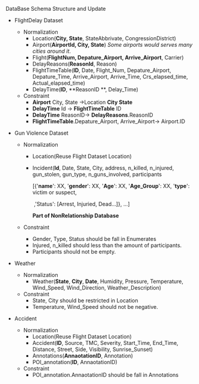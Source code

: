 DataBase Schema Structure and Update

+ FlightDelay Dataset

  + Normalization
    + Location(**City, State**, StateAbbrivate, CongressionDistrict)
    + Airport(**AirportId, City, State**) _Some airports would serves many cities around it_.
    + Flight(**FlightNum, Depature\_Airport, Arrive\_Airport**, Carrier)
    + DelayReasons(**ReasonId**, Reason)
    + FlightTimeTable(**ID**, Date, Flight\_Num, Depature\_Airport, Depature\_Time, Arrive\_Airport, Arrive\_Time, Crs_elapsed_time, Actual_elapsed_time)
    + DelayTime(**ID**, **ReasonID **, Delay\_Time)
  + Constraint
    + **Airport** City, State $\rightarrow$Location **City State**
    + **DelayTime** Id $\rightarrow$ **FlightTimeTable** ID
    + **DelayTime** ReasonID$\rightarrow$ **DelayReasons**.ReasonID
    + **FlightTimeTable**.Depature\_Airport,  Arrive\_Airport$\rightarrow$ Airport.ID

+ Gun Violence Dataset

  + Normalization

    + Location(Reuse Flight Dataset Location)

    + Incident(**Id**, Date, State, City, address, n\_killed, n\_injured, gun\_stolen, gun\_type, n_guns_involved, participants

      [{'**name**': XX, '**gender**': XX, '**Age**': XX, '**Age_Group**': XX, '**type**': victim or suspect,

      ​	,'Status': [Arrest, Injuried, Dead...]}, ...]

      **Part of NonRelationship Database**

  + Constraint

    + Gender, Type, Status should be fall in Enumerates
    + Injured, n_killed should less than the amount of participants.
    + Participants should not be empty.

+ Weather

  + Normalization
    + Weather(**State**, **City**, **Date**, Humidity, Pressure, Temperature, Wind_Speed, Wind_Direction, Weather_Description)
  + Constraint
    + State, City should be restricted in Location
    + Temperature, Wind_Speed should not be negative.

+ Accident

  + Normalization
    + Location(Reuse Flight Dataset Location)
    + Accident(**ID**, Source, TMC, Severity, Start_Time, End_Time, Distance, Street, Side, Visibility, Sunrise_Sunset)
    + Annotations(**AnnaotationID**, Annotation)
    + POI_annotation(**ID**, AnnaotationID)
  + Constraint
    + POI_annotation.AnnaotationID should be fall in Annotations

  